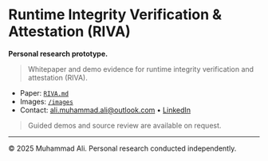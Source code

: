 # Runtime Integrity Verification & Attestation (RIVA)

**Personal research prototype.**  
> Whitepaper and demo evidence for runtime integrity verification and attestation (RIVA).

- Paper: [`RIVA.md`](RIVA.md)  
- Images: [`/images`](images/)  
- Contact: ali.muhammad.ali@outlook.com • [LinkedIn](https://www.linkedin.com/in/muhammadali555/)

> Guided demos and source review are available on request.

---

© 2025 Muhammad Ali. Personal research conducted independently.
